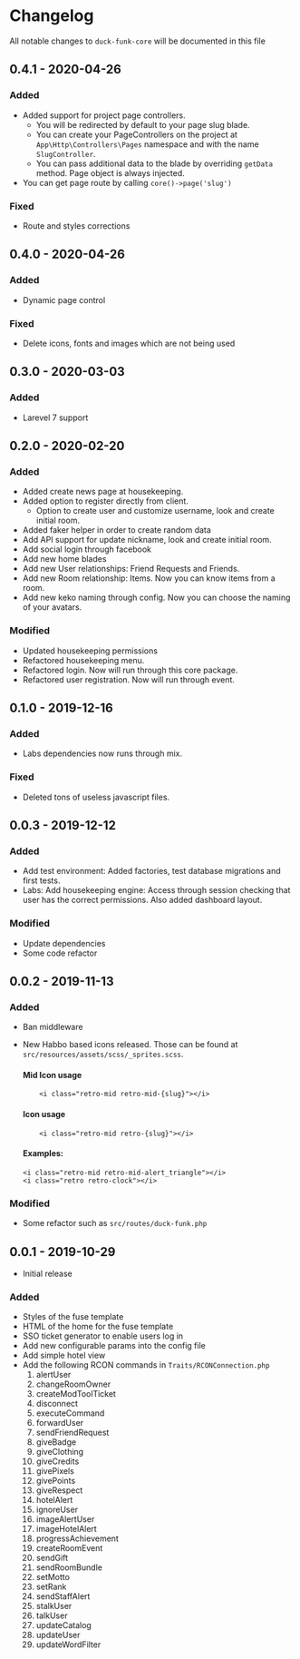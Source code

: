# Changelog

All notable changes to `duck-funk-core` will be documented in this file

## 0.4.1 - 2020-04-26

### Added
- Added support for project page controllers.
    + You will be redirected by default to your page slug blade.
    + You can create your PageControllers on the project at `App\Http\Controllers\Pages` namespace and with the name `SlugController`.
    + You can pass additional data to the blade by overriding `getData` method. Page object is always injected.
- You can get page route by calling `core()->page('slug')`

### Fixed
- Route and styles corrections

## 0.4.0 - 2020-04-26

### Added
- Dynamic page control

### Fixed
- Delete icons, fonts and images which are not being used

## 0.3.0 - 2020-03-03

### Added
- Larevel 7 support

## 0.2.0 - 2020-02-20

### Added
- Added create news page at housekeeping.
- Added option to register directly from client.
    + Option to create user and customize username, look and create initial room.
 - Added faker helper in order to create random data
 - Add API support for update nickname, look and create initial room.
 - Add social login through facebook
 - Add new home blades
 - Add new User relationships: Friend Requests and Friends.
 - Add new Room relationship: Items. Now you can know items from a room.
 - Add new keko naming through config. Now you can choose the naming of your avatars.

### Modified
- Updated housekeeping permissions
- Refactored housekeeping menu.
- Refactored login. Now will run through this core package.
- Refactored user registration. Now will run through event.

## 0.1.0 - 2019-12-16

### Added
- Labs dependencies now runs through mix.

### Fixed
- Deleted tons of useless javascript files.

## 0.0.3 - 2019-12-12

### Added
- Add test environment: Added factories, test database migrations and first tests.
- Labs: Add housekeeping engine: Access through session checking that user has the correct permissions. Also added dashboard layout.

### Modified
- Update dependencies
- Some code refactor

## 0.0.2 - 2019-11-13

### Added
- Ban middleware
- New Habbo based icons released. Those can be found at `src/resources/assets/scss/_sprites.scss`.
   #### Mid Icon usage
   
   	```
        <i class="retro-mid retro-mid-{slug}"></i>
    ```
     
  #### Icon usage
  
  	```
        <i class="retro-mid retro-{slug}"></i>
    ```
  
  #### Examples:

	```
    <i class="retro-mid retro-mid-alert_triangle"></i>
    <i class="retro retro-clock"></i>
    ```
    

### Modified
- Some refactor such as `src/routes/duck-funk.php`

## 0.0.1 - 2019-10-29

- Initial release

### Added
- Styles of the fuse template
- HTML of the home for the fuse template
- SSO ticket generator to enable users log in
- Add new configurable params into the config file
- Add simple hotel view    
- Add the following RCON commands in `Traits/RCONConnection.php`
    1. alertUser
    2. changeRoomOwner
    3. createModToolTicket
    4. disconnect
    5. executeCommand
    6. forwardUser
    7. sendFriendRequest
    8. giveBadge
    9. giveClothing
    10. giveCredits
    11. givePixels
    12. givePoints
    13. giveRespect
    14. hotelAlert
    15. ignoreUser
    16. imageAlertUser
    17. imageHotelAlert
    18. progressAchievement
    19. createRoomEvent
    20. sendGift
    21. sendRoomBundle
    21. setMotto
    22. setRank
    23. sendStaffAlert
    24. stalkUser
    25. talkUser
    26. updateCatalog
    27. updateUser
    28. updateWordFilter
